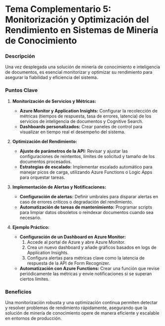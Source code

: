 # Tema Complementario 5: Monitorización y Optimización del Rendimiento en Sistemas de Minería de Conocimiento

### Descripción  
Una vez desplegada una solución de minería de conocimiento e inteligencia de documentos, es esencial monitorizar y optimizar su rendimiento para asegurar la fiabilidad y eficiencia del sistema.

### Puntos Clave

1. **Monitorización de Servicios y Métricas:**
   - **Azure Monitor y Application Insights:** Configurar la recolección de métricas (tiempos de respuesta, tasa de errores, latencia) de los servicios de inteligencia de documentos y Cognitive Search.
   - **Dashboards personalizados:** Crear paneles de control para visualizar en tiempo real el desempeño del sistema.

2. **Optimización del Rendimiento:**
   - **Ajuste de parámetros de la API:** Revisar y ajustar las configuraciones de reintentos, límites de solicitud y tamaño de los documentos procesados.
   - **Estrategias de escalado:** Implementar escalado automático para manejar picos de carga, utilizando Azure Functions o Logic Apps para orquestar tareas.

3. **Implementación de Alertas y Notificaciones:**
   - **Configuración de alertas:** Definir umbrales para disparar alertas en caso de errores críticos o degradación del rendimiento.
   - **Automatización de tareas de mantenimiento:** Programar scripts para limpiar datos obsoletos o reindexar documentos cuando sea necesario.

4. **Ejemplo Práctico:**
   - **Configuración de un Dashboard en Azure Monitor:**
     1. Accede al portal de Azure y abre Azure Monitor.
     2. Crea un nuevo dashboard y añade gráficos basados en logs de Application Insights.
     3. Configura alertas para métricas clave como la latencia de respuesta de la API de Form Recognizer.
   - **Automatización con Azure Functions:** Crear una función que revise periódicamente las métricas y envíe notificaciones si se superan ciertos límites.

### Beneficios  
Una monitorización robusta y una optimización continua permiten detectar y resolver problemas de rendimiento rápidamente, asegurando que la solución de minería de conocimiento opere de manera eficiente y escalable en entornos de producción.